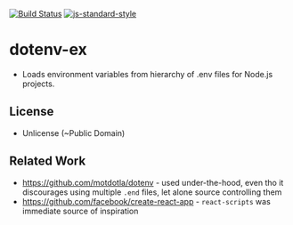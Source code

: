 [![Build Status][travis_badge]][travis_link] [![js-standard-style][js_standard_badge]][js_standard_link]

# dotenv-ex

- Loads environment variables from hierarchy of .env files for Node.js projects.

## License

- Unlicense (~Public Domain)

## Related Work

- https://github.com/motdotla/dotenv - used under-the-hood, even tho it discourages using multiple `.end` files, let alone source controlling them
- https://github.com/facebook/create-react-app - `react-scripts` was immediate source of inspiration 


[js_standard_badge]: https://img.shields.io/badge/code%20style-standard-brightgreen.svg?style=flat-square
[js_standard_link]:  https://github.com/feross/standard
[travis_badge]: https://travis-ci.org/unjello/dotenv-ex.svg?branch=master
[travis_link]:  https://travis-ci.org/unjello/dotenv-ex
